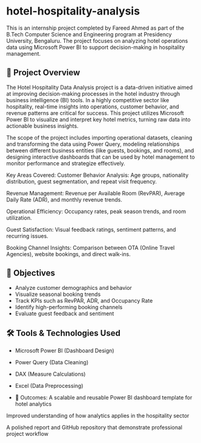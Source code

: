 # hotel-hospitality-analysis


This is an internship project completed by Fareed Ahmed as part of the B.Tech Computer Science and Engineering program at Presidency University, Bengaluru. The project focuses on analyzing hotel operations data using Microsoft Power BI to support decision-making in hospitality management.

## 📘 Project Overview

 The Hotel Hospitality Data Analysis project is a data-driven initiative aimed at improving decision-making processes in the hotel industry through business intelligence (BI) tools. In a highly competitive sector like hospitality, real-time insights into operations, customer behavior, and revenue patterns are critical for success. This project utilizes Microsoft Power BI to visualize and interpret key hotel metrics, turning raw data into actionable business insights.

The scope of the project includes importing operational datasets, cleaning and transforming the data using Power Query, modeling relationships between different business entities (like guests, bookings, and rooms), and designing interactive dashboards that can be used by hotel management to monitor performance and strategize effectively.

 Key Areas Covered:
Customer Behavior Analysis: Age groups, nationality distribution, guest segmentation, and repeat visit frequency.

Revenue Management: Revenue per Available Room (RevPAR), Average Daily Rate (ADR), and monthly revenue trends.

Operational Efficiency: Occupancy rates, peak season trends, and room utilization.

Guest Satisfaction: Visual feedback ratings, sentiment patterns, and recurring issues.

Booking Channel Insights: Comparison between OTA (Online Travel Agencies), website bookings, and direct walk-ins.

## 🎯 Objectives

- Analyze customer demographics and behavior
- Visualize seasonal booking trends
- Track KPIs such as RevPAR, ADR, and Occupancy Rate
- Identify high-performing booking channels
- Evaluate guest feedback and sentiment

## 🛠️ Tools & Technologies Used

- Microsoft Power BI (Dashboard Design)
- Power Query (Data Cleaning)
- DAX (Measure Calculations)
- Excel (Data Preprocessing)
  
- 🚀 Outcomes:
A scalable and reusable Power BI dashboard template for hotel analytics

Improved understanding of how analytics applies in the hospitality sector

A polished report and GitHub repository that demonstrate professional project workflow





